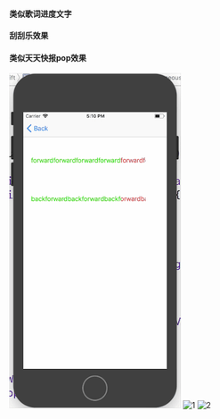 

#### 类似歌词进度文字
#### 刮刮乐效果
#### 类似天天快报pop效果

![3](https://github.com/ethanCun/ZYUIKit/blob/master/%E7%B1%BB%E4%BC%BC%E6%AD%8C%E8%AF%8D%E8%BF%9B%E5%BA%A6%E6%96%87%E5%AD%97.gif)
![1](https://github.com/ethanCun/ZYUIKit/blob/master/%E5%88%AE%E5%88%AE%E4%B9%90.gif)
![2](https://github.com/ethanCun/ZYUIKit/blob/master/%E7%B1%BB%E4%BC%BC%E5%A4%A9%E5%A4%A9%E5%BF%AB%E6%8A%A5pop%E6%89%8B%E5%8A%BF.gif)

